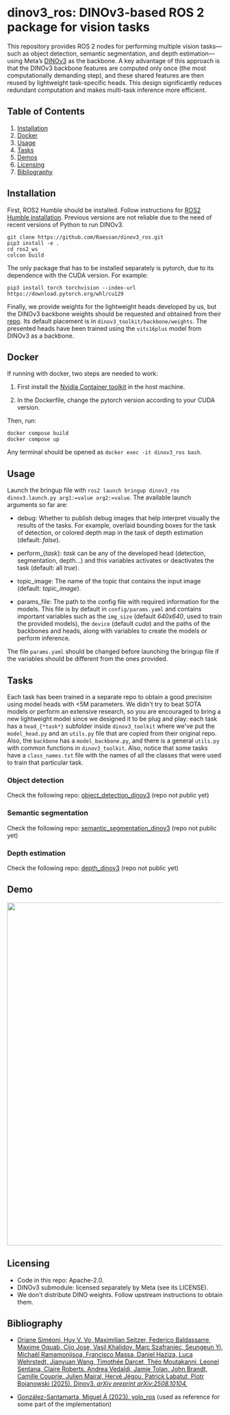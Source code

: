 # dinov3_ros: DINOv3-based ROS 2 package for vision tasks

This repository provides ROS 2 nodes for performing multiple vision tasks—such as object detection, semantic segmentation, and depth estimation—using Meta’s [DINOv3](https://github.com/facebookresearch/dinov3) as the backbone. A key advantage of this approach is that the DINOv3 backbone features are computed only once (the most computationally demanding step), and these shared features are then reused by lightweight task-specific heads. This design significantly reduces redundant computation and makes multi-task inference more efficient.


## Table of Contents

1. [Installation](#installation)
2. [Docker](#docker)
3. [Usage](#usage)
4. [Tasks](#tasks)
5. [Demos](#demos)
6. [Licensing](#licensing)
7. [Bibliography](#bibliography)


## Installation

First, ROS2 Humble should be installed. Follow instructions for [ROS2 Humble installation](https://docs.ros.org/en/humble/Installation.html). Previous versions are not reliable due to the need of recent versions of Python to run DINOv3.

```
git clone https://github.com/Raessan/dinov3_ros.git
pip3 install -e .
cd ros2_ws 
colcon build
```

The only package that has to be installed separately is pytorch, due to its dependence with the CUDA version. For example:

```
pip3 install torch torchvision --index-url https://download.pytorch.org/whl/cu129 
```

Finally, we provide weights for the lightweight heads developed by us, but the DINOv3 backbone weights should be requested and obtained from their [repo](https://github.com/facebookresearch/dinov3). Its default placement is in `dinov3_toolkit/backbone/weights`. The presented heads have been trained using the `vits16plus` model from DINOv3 as a backbone.

## Docker

If running with docker, two steps are needed to work: 

1. First install the [Nvidia Container toolkit](https://docs.nvidia.com/datacenter/cloud-native/container-toolkit/latest/install-guide.html) in the host machine.

2. In the Dockerfile, change the pytorch version according to your CUDA version.

Then, run:

``` 
docker compose build
docker compose up
``` 

Any terminal should be opened as `docker exec -it dinov3_ros bash`.

## Usage

Launch the bringup file with `ros2 launch bringup dinov3_ros dinov3.launch.py arg1:=value arg2:=value`. The available launch arguments so far are:

- debug: Whether to publish debug images that help interpret visually the results of the tasks. For example, overlaid bounding boxes for the task of detection, or colored depth map in the task of depth estimation (default: *false*).

- perform_{*task*}: *task* can be any of the developed head (detection, segmentation, depth...) and this variables activates or deactivates the task (default: all *true*).

- topic_image: The name of the topic that contains the input image (default: *topic_image*).

- params_file: The path to the config file with required information for the models. This file is by default in `config/params.yaml` and contains important variables such as the `img_size` (default *640x640*, used to train the provided models), the `device` (default *cuda*) and the paths of the backbones and heads, along with variables to create the models or perform inference.

The file `params.yaml` should be changed before launching the bringup file if the variables should be different from the ones provided.

## Tasks

Each task has been trained in a separate repo to obtain a good precision using model heads with <5M parameters. We didn't try to beat SOTA models or perform an extensive research, so you are encouraged to bring a new lightweight model since we designed it to be plug and play: each task has a `head_{*task*}` subfolder inside `dinov3_toolkit` where we've put the `model_head.py` and an `utils.py` file that are copied from their original repo. Also, the `backbone` has a `model_backbone.py`, and there is a general `utils.py` with common functions in `dinov3_toolkit`. Also, notice that some tasks have a `class_names.txt` file with the names of all the classes that were used to train that particular task.

### Object detection

Check the following repo: [object_detection_dinov3](https://github.com/Raessan/object_detection_dinov3) (repo not public yet)

### Semantic segmentation

Check the following repo: [semantic_segmentation_dinov3](https://github.com/Raessan/semantic_segmentation_dinov3) (repo not public yet)

### Depth estimation

Check the following repo: [depth_dinov3](https://github.com/Raessan/depth_dinov3) (repo not public yet)

## Demo

<img src="assets/test_video_inference.gif" height="800">

## Licensing
- Code in this repo: Apache-2.0.
- DINOv3 submodule: licensed separately by Meta (see its LICENSE).
- We don't distribute DINO weights. Follow upstream instructions to obtain them.

## Bibliography

- [Oriane Siméoni, Huy V. Vo, Maximilian Seitzer, Federico Baldassarre, Maxime Oquab, Cijo Jose, Vasil Khalidov, Marc Szafraniec, Seungeun Yi, Michaël Ramamonjisoa, Francisco Massa, Daniel Haziza, Luca Wehrstedt, Jianyuan Wang, Timothée Darcet, Théo Moutakanni, Leonel Sentana, Claire Roberts, Andrea Vedaldi, Jamie Tolan, John Brandt, Camille Couprie, Julien Mairal, Hervé Jégou, Patrick Labatut, Piotr Bojanowski (2025). Dinov3. *arXiv preprint arXiv:2508.10104.*](https://github.com/facebookresearch/dinov3)

- [González-Santamarta, Miguel Á (2023). yolo_ros](https://github.com/mgonzs13/yolo_ros) (used as reference for some part of the implementation)
